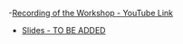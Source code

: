 -[Recording of the Workshop - YouTube Link](https://youtu.be/veo1xA2-n30)
- [Slides - TO BE ADDED]()
